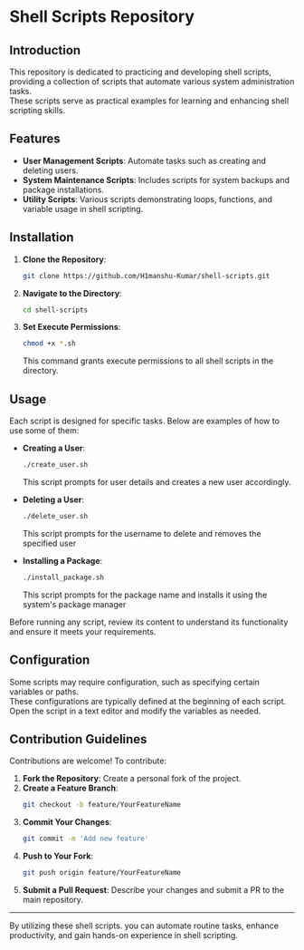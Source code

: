 # Shell Scripts Repository

## Introduction

This repository is dedicated to practicing and developing shell scripts, providing a collection of scripts that automate various system administration tasks.  
These scripts serve as practical examples for learning and enhancing shell scripting skills.

## Features

- **User Management Scripts**: Automate tasks such as creating and deleting users.
- **System Maintenance Scripts**: Includes scripts for system backups and package installations.
- **Utility Scripts**: Various scripts demonstrating loops, functions, and variable usage in shell scripting.

## Installation

1. **Clone the Repository**:
   ```bash
   git clone https://github.com/H1manshu-Kumar/shell-scripts.git
   ```

2. **Navigate to the Directory**:
   ```bash
   cd shell-scripts
   ```

3. **Set Execute Permissions**:
   ```bash
   chmod +x *.sh
   ```
   This command grants execute permissions to all shell scripts in the directory.

## Usage

Each script is designed for specific tasks. Below are examples of how to use some of them:

- **Creating a User**:
  ```bash
  ./create_user.sh
  ```
  This script prompts for user details and creates a new user accordingly.

- **Deleting a User**:
  ```bash
  ./delete_user.sh
  ```
  This script prompts for the username to delete and removes the specified user

- **Installing a Package**:
  ```bash
  ./install_package.sh
  ```
  This script prompts for the package name and installs it using the system's package manager

Before running any script, review its content to understand its functionality and ensure it meets your requirements.

## Configuration

Some scripts may require configuration, such as specifying certain variables or paths.  
These configurations are typically defined at the beginning of each script.  
Open the script in a text editor and modify the variables as needed.

## Contribution Guidelines

Contributions are welcome! To contribute:

1. **Fork the Repository**: Create a personal fork of the project.
2. **Create a Feature Branch**:
   ```bash
   git checkout -b feature/YourFeatureName
   ```
3. **Commit Your Changes**:
   ```bash
   git commit -m 'Add new feature'
   ```
4. **Push to Your Fork**:
   ```bash
   git push origin feature/YourFeatureName
   ```
5. **Submit a Pull Request**: Describe your changes and submit a PR to the main repository.

---

By utilizing these shell scripts. you can automate routine tasks, enhance productivity, and gain hands-on experience in shell scripting.
